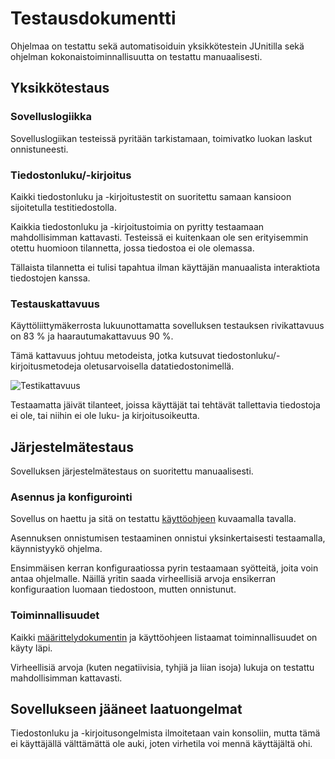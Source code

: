 # Testausdokumentti

Ohjelmaa on testattu sekä automatisoiduin yksikkötestein JUnitilla sekä ohjelman kokonaistoiminnallisuutta on testattu manuaalisesti.

## Yksikkötestaus

### Sovelluslogiikka

Sovelluslogiikan testeissä pyritään tarkistamaan, toimivatko luokan laskut onnistuneesti. 

### Tiedostonluku/-kirjoitus

Kaikki tiedostonluku ja -kirjoitustestit on suoritettu samaan kansioon sijoitetulla testitiedostolla.

Kaikkia tiedostonluku ja -kirjoitustoimia on pyritty testaamaan mahdollisimman kattavasti. Testeissä ei kuitenkaan ole sen erityisemmin otettu huomioon tilannetta, jossa tiedostoa ei ole olemassa.

Tällaista tilannetta ei tulisi tapahtua ilman käyttäjän manuaalista interaktiota tiedostojen kanssa.

### Testauskattavuus

Käyttöliittymäkerrosta lukuunottamatta sovelluksen testauksen rivikattavuus on 83 % ja haarautumakattavuus 90 %.

Tämä kattavuus johtuu metodeista, jotka kutsuvat tiedostonluku/-kirjoitusmetodeja oletusarvoisella datatiedostonimellä.

![Testikattavuus](https://i.imgur.com/UdTzKkV.png)

Testaamatta jäivät tilanteet, joissa käyttäjät tai tehtävät tallettavia tiedostoja ei ole, tai niihin ei ole luku- ja kirjoitusoikeutta.

## Järjestelmätestaus

Sovelluksen järjestelmätestaus on suoritettu manuaalisesti.

### Asennus ja konfigurointi

Sovellus on haettu ja sitä on testattu [käyttöohjeen](https://github.com/JimiUrsin/ot-harjoitustyo/blob/master/dokumentaatio/kayttoohje.md) kuvaamalla tavalla.

Asennuksen onnistumisen testaaminen onnistui yksinkertaisesti testaamalla, käynnistyykö ohjelma.

Ensimmäisen kerran konfiguraatiossa pyrin testaamaan syötteitä, joita voin antaa ohjelmalle. Näillä yritin saada virheellisiä arvoja ensikerran konfiguraation luomaan tiedostoon, mutten onnistunut.

### Toiminnallisuudet

Kaikki [määrittelydokumentin](https://github.com/JimiUrsin/ot-harjoitustyo/blob/master/dokumentaatio/Vaatimusmaarittely.md) ja käyttöohjeen listaamat toiminnallisuudet on käyty läpi.

Virheellisiä arvoja (kuten negatiivisia, tyhjiä ja liian isoja) lukuja on testattu mahdollisimman kattavasti.

## Sovellukseen jääneet laatuongelmat

Tiedostonluku ja -kirjoitusongelmista ilmoitetaan vain konsoliin, mutta tämä ei käyttäjällä välttämättä ole auki, joten virhetila voi mennä käyttäjältä ohi.
